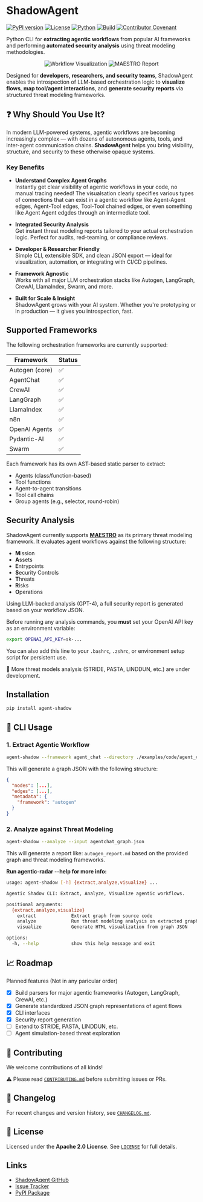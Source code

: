 # ShadowAgent

[![PyPI version](https://img.shields.io/pypi/v/agent-shadow.svg?color=blue)](https://pypi.org/project/agent-shadow/)
[![License](https://img.shields.io/github/license/Repello-AI/ShadowAgent)](./LICENSE)
[![Python](https://img.shields.io/pypi/pyversions/agent-shadow.svg)](https://pypi.org/project/agent-shadow/)
[![Build](https://img.shields.io/github/actions/workflow/status/Repello-AI/ShadowAgent/python-app.yml?label=build)](https://github.com/Repello-AI/ShadowAgent/actions)
[![Contributor Covenant](https://img.shields.io/badge/Contributor%20Covenant-2.1-4baaaa.svg)](code_of_conduct.md)

Python CLI for **extracting agentic workflows** from popular AI frameworks and performing **automated security analysis** using threat modeling methodologies.

<div align="center">
  <img src="./assets/example_vis.png" alt="Workflow Visualization" />
  <img src="./assets/example_report.png" alt="MAESTRO Report" />
</div>

Designed for **developers, researchers, and security teams**, ShadowAgent enables the introspection of LLM-based orchestration logic to **visualize flows**, **map tool/agent interactions**, and **generate security reports** via structured threat modeling frameworks.

## ❓ Why Should You Use It?

In modern LLM-powered systems, agentic workflows are becoming increasingly complex — with dozens of autonomous agents, tools, and inter-agent communication chains. **ShadowAgent** helps you bring visibility, structure, and security to these otherwise opaque systems.

### Key Benefits

- **Understand Complex Agent Graphs**  
  Instantly get clear visibility of agentic workflows in your code, no manual tracing needed! The visualsation clearly specifies various types of connections that can exist in a agentic workflow like Agent-Agent edges, Agent-Tool edges, Tool-Tool chained edges, or even something like Agent Agent edgdes through an intermediate tool.

- **Integrated Security Analysis**  
  Get instant threat modeling reports tailored to your actual orchestration logic. Perfect for audits, red-teaming, or compliance reviews.

- **Developer & Researcher Friendly**  
  Simple CLI, extensible SDK, and clean JSON export — ideal for visualization, automation, or integrating with CI/CD pipelines.

- **Framework Agnostic**  
  Works with all major LLM orchestration stacks like Autogen, LangGraph, CrewAI, LlamaIndex, Swarm, and more.

- **Built for Scale & Insight**  
  ShadowAgent grows with your AI system. Whether you're prototyping or in production — it gives you introspection, fast.

## Supported Frameworks

The following orchestration frameworks are currently supported:

| Framework         | Status  |
|------------------|---------|
| Autogen (core)    | ✅      |
| AgentChat         | ✅      |
| CrewAI            | ✅      |
| LangGraph         | ✅      |
| LlamaIndex        | ✅      |
| n8n               | ✅      |
| OpenAI Agents     | ✅      |
| Pydantic-AI       | ✅      |
| Swarm             | ✅      |

Each framework has its own AST-based static parser to extract:
- Agents (class/function-based)
- Tool functions
- Agent-to-agent transitions
- Tool call chains
- Group agents (e.g., selector, round-robin)


## Security Analysis

ShadowAgent currently supports [**MAESTRO**](https://cloudsecurityalliance.org/blog/2025/02/06/agentic-ai-threat-modeling-framework-maestro) as its primary threat modeling framework. It evaluates agent workflows against the following structure:

- **M**ission
- **A**ssets
- **E**ntrypoints
- **S**ecurity Controls
- **T**hreats
- **R**isks
- **O**perations

Using LLM-backed analysis (GPT-4), a full security report is generated based on your workflow JSON.

Before running any analysis commands, you **must** set your OpenAI API key as an environment variable:

```bash
export OPENAI_API_KEY=sk-...
```

You can also add this line to your `.bashrc`, `.zshrc`, or environment setup script for persistent use.

🧪 More threat models analysis (STRIDE, PASTA, LINDDUN, etc.) are under development.

## Installation

```bash
pip install agent-shadow
```


## 🚀 CLI Usage

### 1. Extract Agentic Workflow

```bash
agent-shadow --framework agent_chat --directory ./examples/code/agent_chat --output agentchat_graph.json
```

This will generate a graph JSON with the following structure:

```json
{
  "nodes": [...],
  "edges": [...],
  "metadata": {
    "framework": "autogen"
  }
}
```

### 2. Analyze against Threat Modeling

```bash
agent-shadow --analyze --input agentchat_graph.json
```

This will generate a report like:  `autogen_report.md`  based on the provided graph and threat modeling frameworks.


__Run agentic-radar --help for more info:__
```bash
usage: agent-shadow [-h] {extract,analyze,visualize} ...

Agentic Shadow CLI: Extract, Analyze, Visualize agentic workflows.

positional arguments:
  {extract,analyze,visualize}
    extract             Extract graph from source code
    analyze             Run threat modeling analysis on extracted graph
    visualize           Generate HTML visualization from graph JSON

options:
  -h, --help            show this help message and exit
```

## 📈 Roadmap
Planned features (Not in any paricular order)
- [x] Build parsers for major agentic frameworks (Autogen, LangGraph, CrewAI, etc.)
- [x] Generate standardized JSON graph representations of agent flows
- [x] CLI interfaces
- [x] Security report generation
- [ ] Extend to STRIDE, PASTA, LINDDUN, etc.
- [ ] Agent simulation-based threat exploration

## 🤝 Contributing

We welcome contributions of all kinds!

⚠️ Please read [`CONTRIBUTING.md`](./CONTRIBUTING.md) before submitting issues or PRs.


## 📜 Changelog

For recent changes and version history, see [`CHANGELOG.md`](./CHANGELOG.md).

## 📄 License

Licensed under the **Apache 2.0 License**. See [`LICENSE`](./LICENSE) for full details.

## Links

- [ShadowAgent GitHub](https://github.com/Repello-AI/ShadowAgent)
- [Issue Tracker](https://github.com/Repello-AI/ShadowAgent/issues)
- [PyPI Package](https://pypi.org/project/agent-shadow/)
